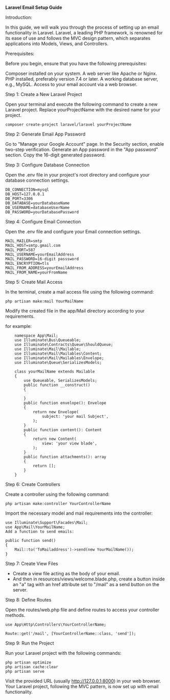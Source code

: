 **Laravel Email Setup Guide**

Introduction:
    
In this guide, we will walk you through the process of setting up an email functionality in Laravel. Laravel, a leading PHP framework, is renowned for its ease of use and follows the MVC design pattern, which separates applications into Models, Views, and Controllers.

Prerequisites:

Before you begin, ensure that you have the following prerequisites:

Composer installed on your system.
A web server like Apache or Nginx.
PHP installed, preferably version 7.4 or later.
A working database server, e.g., MySQL.
Access to your email account via a web browser.

Step 1: Create a New Laravel Project

Open your terminal and execute the following command to create a new Laravel project. Replace yourProjectName with the desired name for your project.

    composer create-project laravel/laravel yourProjectName

Step 2: Generate Email App Password

Go to "Manage your Google Account" page.
In the Security section, enable two-step verification.
Generate an App password in the "App password" section.
Copy the 16-digit generated password.

Step 3: Configure Database Connection

Open the .env file in your project's root directory and configure your database connection settings.

    DB_CONNECTION=mysql
    DB_HOST=127.0.0.1
    DB_PORT=3306
    DB_DATABASE=yourDatabaseName
    DB_USERNAME=databaseUserName
    DB_PASSWORD=yourDatabasePassword

Step 4: Configure Email Connection

Open the .env file and configure your Email connection settings.

    MAIL_MAILER=smtp
    MAIL_HOST=smtp.gmail.com
    MAIL_PORT=587
    MAIL_USERNAME=yourEmailAddress
    MAIL_PASSWORD=16-digit passsword
    MAIL_ENCRYPTION=tls
    MAIL_FROM_ADDRESS=yourEmailAddress
    MAIL_FROM_NAME=yourFromName

Step 5: Create Mail Access

In the terminal, create a mail access file using the following command:

    php artisan make:mail YourMailName
    
Modify the created file in the app/Mail directory according to your requirements.

for example: 

        namespace App\Mail;
        use Illuminate\Bus\Queueable;
        use Illuminate\Contracts\Queue\ShouldQueue;
        use Illuminate\Mail\Mailable;
        use Illuminate\Mail\Mailables\Content;
        use Illuminate\Mail\Mailables\Envelope;
        use Illuminate\Queue\SerializesModels;

        class yourMailName extends Mailable
        {
            use Queueable, SerializesModels;
            public function __construct()
            { 
    
            }
            public function envelope(): Envelope
            {
                return new Envelope(
                    subject: 'your mail Subject',
                );
            }
            public function content(): Content
            {
                return new Content(
                    view: 'your view blade',       
                );
            }
            public function attachments(): array
            {
                return [];
            }
        }

Step 6: Create Controllers

Create a controller using the following command:

    php artisan make:controller YourControllerName

Import the necessary model and mail requirements into the controller:

    use Illuminate\Support\Facades\Mail;
    use App\Mail\YourMailName;
    Add a function to send emails:

    public function send()
    {
        Mail::to('ToMailaddress')->send(new YourMailName());
    }

Step 7: Create View Files

- Create a view file acting as the body of your email.
- And then in resources/views/welcome.blade.php, create a button inside an "a" tag with an href attribute set to "/mail" as a send button on the server.

Step 8: Define Routes

Open the routes/web.php file and define routes to access your controller methods.

    use App\Http\Controllers\YourControllerName;

    Route::get('/mail', [YourControllerName::class, 'send']);

Step 9: Run the Project

Run your Laravel project with the following commands:

    php artisan optimize
    php artisan cache:clear
    php artisan serve

Visit the provided URL (usually http://127.0.0.1:8000) in your web browser.
Your Laravel project, following the MVC pattern, is now set up with email functionality.
